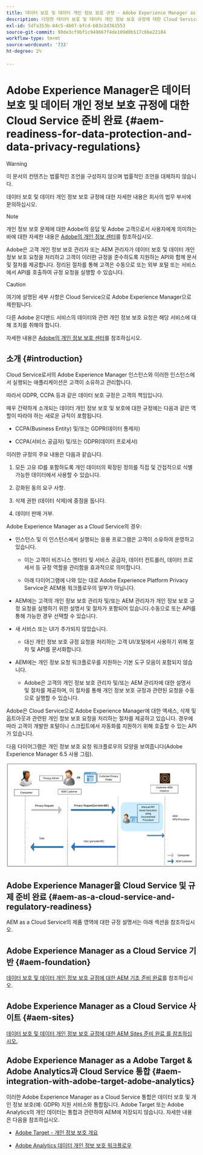 ```yaml
---
title: 데이터 보호 및 데이터 개인 정보 보호 규정 - Adobe Experience Manager as a Cloud Service 준비 완료
description: 다양한 데이터 보호 및 데이터 개인 정보 보호 규정에 대한 Cloud Service 지원으로서 Adobe Experience Manager에 대해 알아보십시오.에는 유럽 연합 개인 정보 보호 규정(GDPR), 캘리포니아 소비자 개인 정보 보호법 및 새 AEM을 Cloud Service 프로젝트로 구현할 때 준수하는 방법이 포함되어 있습니다.
exl-id: 5dfa353b-84c5-4b07-bfcd-b03c2d361553
source-git-commit: 90de3cf9bf1c949667f4de109d0b517c6be22184
workflow-type: tm+mt
source-wordcount: '733'
ht-degree: 2%

---
```


# Adobe Experience Manager은 데이터 보호 및 데이터 개인 정보 보호 규정에 대한 Cloud Service 준비 완료 {#aem-readiness-for-data-protection-and-data-privacy-regulations}

>[!WARNING]
>
>이 문서의 컨텐츠는 법률적인 조언을 구성하지 않으며 법률적인 조언을 대체하지 않습니다.
>
>데이터 보호 및 데이터 개인 정보 보호 규정에 대한 자세한 내용은 회사의 법무 부서에 문의하십시오.

>[!NOTE]
>
>개인 정보 보호 문제에 대한 Adobe의 응답 및 Adobe 고객으로서 사용자에게 의미하는 바에 대한 자세한 내용은 [Adobe의 개인 정보 센터](https://www.adobe.com/privacy.html)를 참조하십시오.

Adobe은 고객 개인 정보 보호 관리자 또는 AEM 관리자가 데이터 보호 및 데이터 개인 정보 보호 요청을 처리하고 고객이 이러한 규정을 준수하도록 지원하는 API와 함께 문서 및 절차를 제공합니다. 정리된 절차를 통해 고객은 수동으로 또는 외부 포털 또는 서비스에서 API를 호출하여 규정 요청을 실행할 수 있습니다.

>[!CAUTION]
>
>여기에 설명된 세부 사항은 Cloud Service으로 Adobe Experience Manager으로 제한됩니다.
>
>다른 Adobe 온디맨드 서비스의 데이터와 관련 개인 정보 보호 요청은 해당 서비스에 대해 조치를 취해야 합니다.
>
>자세한 내용은 [Adobe의 개인 정보 보호 센터](https://www.adobe.com/privacy.html)를 참조하십시오.

## 소개 {#introduction}

Cloud Service로서의 Adobe Experience Manager 인스턴스와 이러한 인스턴스에서 실행되는 애플리케이션은 고객이 소유하고 관리합니다.

따라서 GDPR, CCPA 등과 같은 데이터 보호 규정은 고객의 책임입니다.

매우 간략하게 소개되는 데이터 개인 정보 보호 및 보호에 대한 규정에는 다음과 같은 역할이 따라야 하는 새로운 규칙이 포함됩니다.

* CCPA(Business Entity) 및/또는 GDPR(데이터 통제자)

* CCPA(서비스 공급자) 및/또는 GDPR(데이터 프로세서)

이러한 규정의 주요 내용은 다음과 같습니다.

1. 모든 고유 ID를 포함하도록 개인 데이터의 확장된 정의를 직접 및 간접적으로 식별 가능한 데이터에서 사용할 수 있습니다.

2. 강화된 동의 요구 사항.

3. 삭제 권한 (데이터 삭제)에 중점을 둡니다.

4. 데이터 판매 거부.

Adobe Experience Manager as a Cloud Service의 경우:

* 인스턴스 및 이 인스턴스에서 실행되는 응용 프로그램은 고객이 소유하여 운영하고 있습니다.

   * 이는 고객이 비즈니스 엔터티 및 서비스 공급자, 데이터 컨트롤러, 데이터 프로세서 등 규정 역할을 관리함을 효과적으로 의미합니다.

   * 아래 다이어그램에 나와 있는 대로 Adobe Experience Platform Privacy Service은 AEM용 워크플로우의 일부가 아닙니다.

* AEM에는 고객의 개인 정보 보호 관리자 및/또는 AEM 관리자가 개인 정보 보호 규정 요청을 실행하기 위한 설명서 및 절차가 포함되어 있습니다.수동으로 또는 API를 통해 가능한 경우 선택할 수 있습니다.

* 새 서비스 또는 UI가 추가되지 않았습니다.

   * 대신 개인 정보 보호 규정 요청을 처리하는 고객 UI/포털에서 사용하기 위해 절차 및 API를 문서화합니다.

* AEM에는 개인 정보 요청 워크플로우를 지원하는 기본 도구 모음이 포함되지 않습니다.

   * Adobe은 고객의 개인 정보 보호 관리자 및/또는 AEM 관리자에 대한 설명서 및 절차를 제공하며, 이 절차를 통해 개인 정보 보호 규정과 관련된 요청을 수동으로 실행할 수 있습니다.

Adobe은 Cloud Service으로 Adobe Experience Manager에 대한 액세스, 삭제 및 옵트아웃과 관련된 개인 정보 보호 요청을 처리하는 절차를 제공하고 있습니다. 경우에 따라 고객이 개발한 포털이나 스크립트에서 자동화를 지원하기 위해 호출할 수 있는 API가 있습니다.

다음 다이어그램은 개인 정보 보호 요청 워크플로우의 모양을 보여줍니다(Adobe Experience Manager 6.5 사용 그림).

![데이터 보호 및 개인 정보](assets/data-protection-and-privacy-01.png)

## Adobe Experience Manager을 Cloud Service 및 규제 준비 완료 {#aem-as-a-cloud-service-and-regulatory-readiness}

AEM as a Cloud Service의 제품 영역에 대한 규정 설명서는 아래 섹션을 참조하십시오.

## Adobe Experience Manager as a Cloud Service 기반 {#aem-foundation}

[데이터 보호 및 데이터 개인 정보 보호 규정에 대한 AEM 기초 준비 완료](/help/onboarding/data-privacy-and-protection-readiness/foundation-readiness.md)를 참조하십시오.

## Adobe Experience Manager as a Cloud Service 사이트 {#aem-sites}

[데이터 보호 및 데이터 개인 정보 보호 규정에 대한 AEM Sites 준비 완료 를 참조하십시오.](/help/onboarding/data-privacy-and-protection-readiness/sites-readiness.md)

## Adobe Experience Manager as a Adobe Target &amp; Adobe Analytics과 Cloud Service 통합 {#aem-integration-with-adobe-target-adobe-analytics}

이러한 Adobe Experience Manager as a Cloud Service 통합은 데이터 보호 및 개인 정보 보호(예: GDPR) 지원 서비스와 통합됩니다. Adobe Target 또는 Adobe Analytics의 개인 데이터는 통합과 관련하여 AEM에 저장되지 않습니다.
자세한 내용은 다음을 참조하십시오.

* [Adobe Target - 개인 정보 보호 개요](https://docs.adobe.com/content/help/en/target/using/implement-target/before-implement/privacy/privacy.html)

* [Adobe Analytics 데이터 개인 정보 보호 워크플로우](https://docs.adobe.com/content/help/en/analytics/admin/data-governance/an-gdpr-workflow.html)
